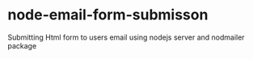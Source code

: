 # node-email-form-submisson
Submitting Html form to users email using nodejs server and nodmailer package 
